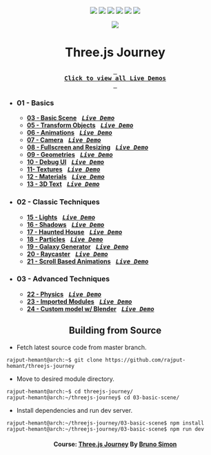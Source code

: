 <div align="center">

![][views] ![][stars] ![][forks] ![][issues] ![][license] ![][repo-size]

![][logo]

# Three.js Journey

**[<kbd> <br> **Click to view all Live Demos** <br> </kbd>][site]**

</div>

<!-----------------------------------{ Links }---------------------------------->

[demo]: https://imported-modules-threejs-journey.vercel.app
[course]: https://threejs-journey.com

</div>

- ### 01 - Basics

  - [**03 - Basic Scene**][3c] &nbsp; **[<kbd>**_Live Demo_**</kbd>][3]**
  - [**05 - Transform Objects**][5c] &nbsp; **[<kbd>**_Live Demo_**</kbd>][5]**
  - [**06 - Animations**][6c] &nbsp; **[<kbd>**_Live Demo_**</kbd>][6]**
  - [**07 - Camera**][7c] &nbsp; **[<kbd>**_Live Demo_**</kbd>][7]**
  - [**08 - Fullscreen and Resizing**][8c] &nbsp; **[<kbd>**_Live Demo_**</kbd>][8]**
  - [**09 - Geometries**][9c] &nbsp; **[<kbd>**_Live Demo_**</kbd>][9]**
  - [**10 - Debug UI**][10c] &nbsp; **[<kbd>**_Live Demo_**</kbd>][10]**
  - [**11- Textures**][11c] &nbsp; **[<kbd>**_Live Demo_**</kbd>][11]**
  - [**12 - Materials**][12c] &nbsp; **[<kbd>**_Live Demo_**</kbd>][12]**
  - [**13 - 3D Text**][13c] &nbsp; **[<kbd>**_Live Demo_**</kbd>][13]**

- ### 02 - Classic Techniques

  - [**15 - Lights**][15c] &nbsp; **[<kbd>**_Live Demo_**</kbd>][15]**
  - [**16 - Shadows**][16c] &nbsp; **[<kbd>**_Live Demo_**</kbd>][16]**
  - [**17 - Haunted House**][17c] &nbsp; **[<kbd>**_Live Demo_**</kbd>][17]**
  - [**18 - Particles**][18c] &nbsp; **[<kbd>**_Live Demo_**</kbd>][18]**
  - [**19 - Galaxy Generator**][19c] &nbsp; **[<kbd>**_Live Demo_**</kbd>][19]**
  - [**20 - Raycaster**][20c] &nbsp; **[<kbd>**_Live Demo_**</kbd>][20]**
  - [**21 - Scroll Based Animations**][21c] &nbsp; **[<kbd>**_Live Demo_**</kbd>][21]**

- ### 03 - Advanced Techniques

  - [**22 - Physics**][22c] &nbsp; **[<kbd>**_Live Demo_**</kbd>][22]**
  - [**23 - Imported Modules**][23c] &nbsp; **[<kbd>**_Live Demo_**</kbd>][23]**
  - [**24 - Custom model w/ Blender**][23c] &nbsp; **[<kbd>**_Live Demo_**</kbd>][24]**

<div align="center">

## Building from Source

</div>

- Fetch latest source code from master branch.

```console
rajput-hemant@arch:~$ git clone https://github.com/rajput-hemant/threejs-journey
```

- Move to desired module directory.

```console
rajput-hemant@arch:~$ cd threejs-journey/
rajput-hemant@arch:~/threejs-journey$ cd 03-basic-scene/
```

- Install dependencies and run dev server.

```console
rajput-hemant@arch:~/threejs-journey/03-basic-scene$ npm install
rajput-hemant@arch:~/threejs-journey/03-basic-scene$ npm run dev
```

<div align = center>

#### Course: [Three.js Journey][course] By [Bruno Simon][bruno]

<!----------------------------------{ Labels }--------------------------------->

[views]: https://komarev.com/ghpvc/?username=threejs-journey&label=view%20counter&color=red&style=flat
[repo-size]: https://img.shields.io/github/repo-size/rajput-hemant/threejs-journey
[issues]: https://img.shields.io/github/issues-raw/rajput-hemant/threejs-journey
[license]: https://img.shields.io/github/license/rajput-hemant/threejs-journey
[forks]: https://img.shields.io/github/forks/rajput-hemant/threejs-journey?style=flat
[stars]: https://img.shields.io/github/stars/rajput-hemant/threejs-journey
[contributors]: https://contrib.rocks/image?repo=rajput-hemant/threejs-journey&max=500
[contributors-graph]: https://github.com/rajput-hemant/threejs-journey/graphs/contributors
[contrib-rocks]: https://contrib.rocks/preview?repo=rajput-hemant%2Fthreejs-journey

<!------------------------------------{ src }----------------------------------->

[3c]: src/01-basics/03-basic-scene/
[5c]: src/01-basics/05-transform-objects/
[6c]: src/01-basics/06-animations/
[7c]: src/01-basics/07-camera/
[8c]: src/01-basics/08-fullscreen-and-resizing/
[9c]: src/01-basics/09-geometries/
[10c]: src/01-basics/10-debug-ui/
[11c]: src/01-basics/11-textures/
[12c]: src/01-basics/12-materials/
[13c]: src/01-basics/13-3d-text/
[15c]: src/02-classic-techniques/15-lights/
[16c]: src/02-classic-techniques/16-shadows/
[17c]: src/02-classic-techniques/17-haunted-house/
[18c]: src/02-classic-techniques/18-particles/
[19c]: src/02-classic-techniques/19-galaxy-generator/
[20c]: src/02-classic-techniques/20-raycaster/
[21c]: src/02-classic-techniques/21-scroll-based-animations/
[22c]: src/03-advanced-techniques/22-physics/
[23c]: src/03-advanced-techniques/23-imported-modules/
[24c]: src/03-advanced-techniques/24-custom-model-with-blender/

<!-----------------------------------{ demos }---------------------------------->

[site]: https://threejs-journey-master.vercel.app
[3]: https://basics-threejs-journey.vercel.app
[5]: https://transform-objects-threejs-journey.vercel.app
[6]: https://animations-threejs-journey.vercel.app
[7]: https://camera-threejs-journey.vercel.app
[8]: https://fullscreen-and-resizing-threejs-journey.vercel.app
[9]: https://geometries-threejs-journey.vercel.app
[10]: https://debug-ui-threejs-journey.vercel.app
[11]: https://textures-threejs-journey.vercel.app
[12]: https://materials-threejs-journey.vercel.app
[13]: https://3d-text-threejs-journey.vercel.app
[15]: https://lights-threejs-journey.vercel.app
[16]: https://shadows-threejs-journey.vercel.app
[17]: https://haunted-house-threejs-journey.vercel.app
[18]: https://particles-threejs-journey.vercel.app
[19]: https://galaxy-generator-threejs-journey.vercel.app
[20]: https://raycaster-threejs-journey.vercel.app
[21]: https://scroll-based-animations-threejs-journey.vercel.app
[22]: https://physics-threejs-journey.vercel.app
[23]: https://imported-modules-threejs-journey.vercel.app
[24]: https://custom-model-with-blender-threejs-journey.vercel.app

<!-----------------------------------{ Links }---------------------------------->

[logo]: assets/images/threejs.png
[course]: https://threejs-journey.com
[bruno]: https://bruno-simon.com
